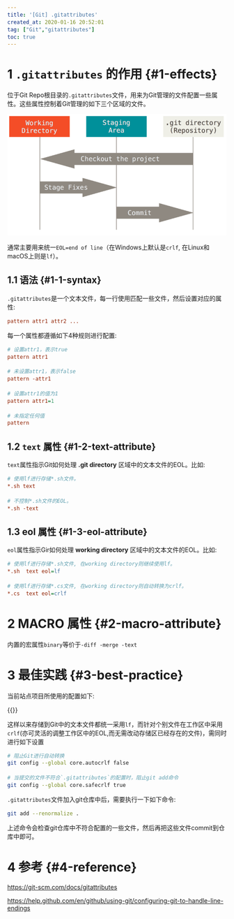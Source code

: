 ```yaml
---
title: '[Git] .gitattributes'
created_at: 2020-01-16 20:52:01
tag: ["Git","gitattributes"]
toc: true
---
```


# 1 `.gitattributes` 的作用 {#1-effects}

位于Git Repo根目录的`.gitattributes`文件，用来为Git管理的文件配置一些属性。这些属性控制着Git管理的如下三个区域的文件。

![Git 三个工作区域](git-areas.png) 

通常主要用来统一`EOL=end of line`（在Windows上默认是`crlf`, 在Linux和macOS上则是`lf`）。

## 1.1 语法 {#1-1-syntax}

`.gitattributes`是一个文本文件，每一行使用匹配一些文件，然后设置对应的属性:

```ini
pattern attr1 attr2 ...
```

每一个属性都遵循如下4种规则进行配置:
```ini
# 设置attr1，表示true
pattern attr1

# 未设置attr1，表示false
pattern -attr1

# 设置attr1的值为1
pattern attr1=1

# 未指定任何值
pattern 
```


## 1.2 `text` 属性 {#1-2-text-attribute}

`text`属性指示Git如何处理 **.git directory** 区域中的文本文件的EOL。比如:

```ini
# 使用lf进行存储*.sh文件。
*.sh text

# 不控制*.sh文件的EOL。
*.sh -text
```

## 1.3 eol 属性 {#1-3-eol-attribute}

`eol`属性指示Gir如何处理 **working directory** 区域中的文本文件的EOL。比如:

```ini
# 使用lf进行存储*.sh文件, 在working directory则继续使用lf。
*.sh  text eol=lf

# 使用lf进行存储*.cs文件, 在working directory则自动转换为crlf。
*.cs  text eol=crlf
```

# 2 MACRO 属性 {#2-macro-attribute}

内置的宏属性`binary`等价于`-diff -merge -text`


# 3 最佳实践 {#3-best-practice}

当前站点项目所使用的配置如下:

{{<highlight-file file="/.gitattributes" lang="ini">}}

这样以来存储到Git中的文本文件都统一采用`lf`，而针对个别文件在工作区中采用`crlf`(亦可灵活的调整工作区中的EOL,而无需改动存储区已经存在的文件)，需同时进行如下设置
```bash
# 阻止Git进行自动转换
git config --global core.autocrlf false

# 当提交的文件不符合`.gitattributes`的配置时，阻止git add命令
git config --global core.safecrlf true
```

`.gitattributes`文件加入git仓库中后，需要执行一下如下命令:
```bash
git add --renormalize .
```
上述命令会检查git仓库中不符合配置的一些文件，然后再把这些文件commit到仓库中即可。


# 4 参考 {#4-reference}

https://git-scm.com/docs/gitattributes

https://help.github.com/en/github/using-git/configuring-git-to-handle-line-endings
